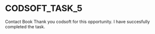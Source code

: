 # CODSOFT_TASK_5
Contact Book
  Thank you codsoft for this opportunity. I have succesfully completed the task.
